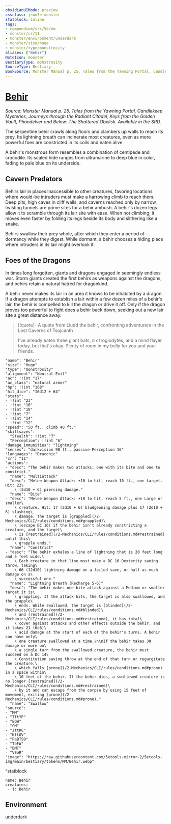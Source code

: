 ```yaml
---
obsidianUIMode: preview
cssclass: json5e-monster
statblock: inline
tags:
- compendium/src/5e/mm
- monster/cr/11
- monster/environment/underdark
- monster/size/huge
- monster/type/monstrosity
aliases: ["Behir"]
NoteIcon: monster
BestiaryType: monstrosity
SourceType: Bestiary
BookSource: Monster Manual p. 25, Tales from the Yawning Portal, Candlekeep Mysteries, Journeys through the Radiant Citadel, Keys from the Golden Vault, Phandelver and Below: The Shattered Obelisk. Available in the SRD.
---
```

# [Behir](2-Mechanics/CLI/bestiary/monstrosity/behir.md)
*Source: Monster Manual p. 25, Tales from the Yawning Portal, Candlekeep Mysteries, Journeys through the Radiant Citadel, Keys from the Golden Vault, Phandelver and Below: The Shattered Obelisk. Available in the SRD.*  

The serpentine behir crawls along floors and clambers up walls to reach its prey. Its lightning breath can incinerate most creatures, even as more powerful foes are constricted in its coils and eaten alive.

A behir's monstrous form resembles a combination of centipede and crocodile. Its scaled hide ranges from ultramarine to deep blue in color, fading to pale blue on its underside.

## Cavern Predators

Behirs lair in places inaccessible to other creatures, favoring locations where would-be intruders must make a harrowing climb to reach them. Deep pits, high caves in cliff walls, and caverns reached only by narrow, twisting tunnels are prime sites for a behir ambush. A behir's dozen legs allow it to scramble through its lair site with ease. When not climbing, it moves even faster by folding its legs beside its body and slithering like a snake.

Behirs swallow their prey whole, after which they enter a period of dormancy while they digest. While dormant, a behir chooses a hiding place where intruders in its lair might overlook it.

## Foes of the Dragons

In times long forgotten, giants and dragons engaged in seemingly endless war. Storm giants created the first behirs as weapons against the dragons, and behirs retain a natural hatred for dragonkind.

A behir never makes its lair in an area it knows to be inhabited by a dragon. If a dragon attempts to establish a lair within a few dozen miles of a behir's lair, the behir is compelled to kill the dragon or drive it off. Only if the dragon proves too powerful to fight does a behir back down, seeking out a new lair site a great distance away.

> [!quote]- A quote from Lludd the behir, confronting adventurers in the Lost Caverns of Tsojcanth  
> 
> I've already eaten three giant bats, six troglodytes, and a mind flayer today, but that's okay. Plenty of room in my belly for you and your friends.


```statblock
"name": "Behir"
"size": "Huge"
"type": "monstrosity"
"alignment": "Neutral Evil"
"ac": !!int "17"
"ac_class": "natural armor"
"hp": !!int "168"
"hit_dice": "16d12 + 64"
"stats":
- !!int "23"
- !!int "16"
- !!int "18"
- !!int "7"
- !!int "14"
- !!int "12"
"speed": "50 ft., climb 40 ft."
"skillsaves":
  "Stealth": !!int "7"
  "Perception": !!int "6"
"damage_immunities": "lightning"
"senses": "darkvision 90 ft., passive Perception 16"
"languages": "Draconic"
"cr": "11"
"actions":
- "desc": "The behir makes two attacks: one with its bite and one to constrict."
  "name": "Multiattack"
- "desc": "Melee Weapon Attack: +10 to hit, reach 10 ft., one target. Hit: 22\
    \ (3d10 + 6) piercing damage."
  "name": "Bite"
- "desc": "Melee Weapon Attack: +10 to hit, reach 5 ft., one Large or smaller\
    \ creature. Hit: 17 (2d10 + 6) bludgeoning damage plus 17 (2d10 + 6) slashing\
    \ damage. The target is [grappled](/2-Mechanics/CLI/rules/conditions.md#grappled)\
    \ (escape DC 16) if the behir isn't already constricting a creature, and the target\
    \ is [restrained](/2-Mechanics/CLI/rules/conditions.md#restrained) until this\
    \ grapple ends."
  "name": "Constrict"
- "desc": "The behir exhales a line of lightning that is 20 feet long and 5 feet wide.\
    \ Each creature in that line must make a DC 16 Dexterity saving throw, taking\
    \ 66 (12d10) lightning damage on a failed save, or half as much damage on a\
    \ successful one."
  "name": "Lightning Breath (Recharge 5-6)"
- "desc": "The behir makes one bite attack against a Medium or smaller target it is\
    \ grappling. If the attack hits, the target is also swallowed, and the grapple\
    \ ends. While swallowed, the target is [blinded](/2-Mechanics/CLI/rules/conditions.md#blinded)\
    \ and [restrained](/2-Mechanics/CLI/rules/conditions.md#restrained), it has total\
    \ cover against attacks and other effects outside the behir, and it takes 21 (6d6)\
    \ acid damage at the start of each of the behir's turns. A behir can have only\
    \ one creature swallowed at a time.\n\nIf the behir takes 30 damage or more on\
    \ a single turn from the swallowed creature, the behir must succeed on a DC 14\
    \ Constitution saving throw at the end of that turn or regurgitate the creature,\
    \ which falls [prone](/2-Mechanics/CLI/rules/conditions.md#prone) in a space within\
    \ 10 feet of the behir. If the behir dies, a swallowed creature is no longer [restrained](/2-Mechanics/CLI/rules/conditions.md#restrained)\
    \ by it and can escape from the corpse by using 15 feet of movement, exiting [prone](/2-Mechanics/CLI/rules/conditions.md#prone)."
  "name": "Swallow"
"source":
- "MM"
- "TftYP"
- "EGW"
- "CM"
- "JttRC"
- "KftGV"
- "PaBTSO"
- "ToFW"
- "BMT"
- "VEoR"
"image": "https://raw.githubusercontent.com/5etools-mirror-2/5etools-img/main/bestiary/tokens/MM/Behir.webp"
```
^statblock

```encounter-table
name: Behir
creatures:
 - 1: Behir
```

## Environment

underdark